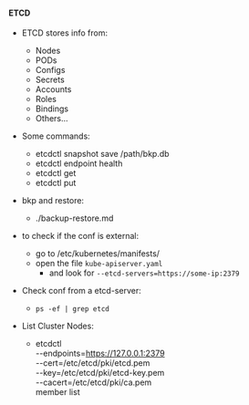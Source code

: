 #### ETCD

- ETCD stores info from:
  - Nodes
  - PODs
  - Configs
  - Secrets
  - Accounts
  - Roles
  - Bindings
  - Others...

- Some commands:
  - etcdctl snapshot save /path/bkp.db
  - etcdctl endpoint health
  - etcdctl get
  - etcdctl put

- bkp and restore:
  - ./backup-restore.md

- to check if the conf is external:
  - go to /etc/kubernetes/manifests/
  - open the file `kube-apiserver.yaml`
    - and look for `--etcd-servers=https://some-ip:2379`

- Check conf from a etcd-server:
  - `ps -ef | grep etcd`

- List Cluster Nodes:
  - etcdctl \
      --endpoints=https://127.0.0.1:2379 \
      --cert=/etc/etcd/pki/etcd.pem \
      --key=/etc/etcd/pki/etcd-key.pem  \
      --cacert=/etc/etcd/pki/ca.pem \
      member list
